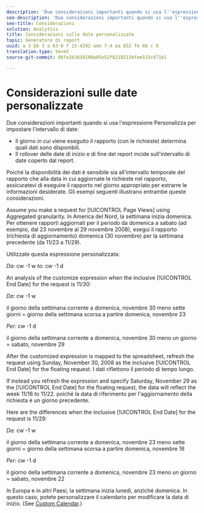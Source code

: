 ```yaml
---
description: 'Due considerazioni importanti quando si usa l''espressione Personalizza per impostare l''intervallo di date '
seo-description: 'Due considerazioni importanti quando si usa l''espressione Personalizza per impostare l''intervallo di date '
seo-title: Considerazioni
solution: Analytics
title: Considerazioni sulle date personalizzate
topic: Generatore di report
uuid: a 3 bb 3 a 63-0 f 15-4292-ade 7-4 ea 852 fe 68 c 8
translation-type: tm+mt
source-git-commit: 86fe1b3650100a05e52fb2102134fee515c871b1

---
```



# Considerazioni sulle date personalizzate

Due considerazioni importanti quando si usa l'espressione Personalizza per impostare l'intervallo di date:

* Il giorno in cui viene eseguito il rapporto (con le richieste) determina quali dati sono disponibili.
* Il rollover delle date di inizio e di fine del report incide sull'intervallo di date coperto dal report.

Poiché la disponibilità dei dati è sensibile sia all'intervallo temporale del rapporto che alla data in cui aggiornate le richieste nel rapporto, assicuratevi di eseguire il rapporto nel giorno appropriato per estrarre le informazioni desiderate. Gli esempi seguenti illustrano entrambe queste considerazioni.

Assume you make a request for [!UICONTROL Page Views] using Aggregated granularity. In America del Nord, la settimana inizia domenica. Per ottenere rapporti aggiornati per il periodo da domenica a sabato (ad esempio, dal 23 novembre al 29 novembre 2008), esegui il rapporto (richiesta di aggiornamento) domenica (30 novembre) per la settimana precedente (da 11/23 a 11/29).

Utilizzate questa espressione personalizzata:

*Da:* cw -1 w *to:* cw -1 d

An analysis of the customize expression when the inclusive [!UICONTROL End Date] for the request is 11/30:

*Da:* cw -1 w

il giorno della settimana corrente a domenica, novembre 30 meno sette giorni = giorno della settimana scorsa a partire domenica, novembre 23

*Per:* cw -1 d

il giorno della settimana corrente a domenica, novembre 30 meno un giorno = sabato, novembre 29

After the customized expression is mapped to the spreadsheet, refresh the request using Sunday, November 30, 2008 as the inclusive [!UICONTROL End Date] for the floating request. I dati riflettono il periodo di tempo lungo.

If instead you refresh the expression and specify Saturday, November 29 as the [!UICONTROL End Date] for the floating request, the data will reflect the week 11/16 to 11/22. poiché la data di riferimento per l'aggiornamento della richiesta è un giorno precedente.

Here are the differences when the inclusive [!UICONTROL End Date] for the request is 11/29:

*Da:* cw -1 w

il giorno della settimana corrente a domenica, novembre 23 meno sette giorni = giorno della settimana scorsa a partire domenica, novembre 16

*Per:* cw -1 d

il giorno della settimana corrente a domenica, novembre 23 meno un giorno = sabato, novembre 22

In Europa e in altri Paesi, la settimana inizia lunedì, anziché domenica. In questo caso, potete personalizzare il calendario per modificare la data di inizio. (See [Custom Calendar](../../../../../analyze/report-builder/data-requests/configuring-report-dates/custom-calendar.md#concept_4342A844600048759EEDABD164AC3F5A).)
